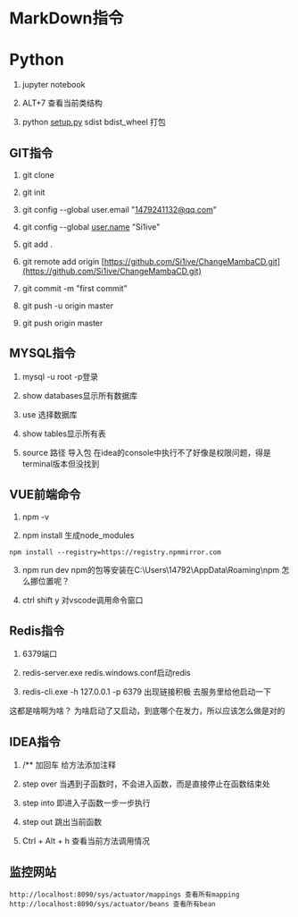 # MarkDown指令


# Python

1. jupyter notebook

2. ALT+7 查看当前类结构

3. python [setup.py](http://setup.py/) sdist bdist_wheel 打包

## GIT指令

1. git clone

2. git init

3. git config --global user.email "[1479241132@qq.com](http://mailto:1479241132@qq.com/)"

4. git config --global [user.name](http://user.name/) "Si1ive"

5. git add .

6. git remote add origin [https://github.com/Si1ive/ChangeMambaCD.git](https://github.com/Si1ive/ChangeMambaCD.git)

7. git commit -m "first commit"

8. git push -u origin master

9. git push origin master

## MYSQL指令

1. mysql -u root -p登录

2. show databases显示所有数据库

3. use 选择数据库

4. show tables显示所有表

5. source 路径 导入包 在idea的console中执行不了好像是权限问题，得是terminal版本但没找到

## VUE前端命令

1. npm -v

2. npm install 生成node_modules

```
npm install --registry=https://registry.npmmirror.com
```

3. npm run dev npm的包等安装在C:\Users\14792\AppData\Roaming\npm 怎么挪位置呢？

4. ctrl shift y 对vscode调用命令窗口

## Redis指令

1. 6379端口

2. redis-server.exe redis.windows.conf启动redis

3. redis-cli.exe -h 127.0.0.1 -p 6379 出现链接积极 去服务里给他启动一下

这都是啥啊为啥？ 为啥启动了又启动，到底哪个在发力，所以应该怎么做是对的

## IDEA指令

1. /** 加回车 给方法添加注释

2. step over 当遇到子函数时，不会进入函数，而是直接停止在函数结束处

3. step into 即进入子函数一步一步执行

4. step out 跳出当前函数

5. Ctrl + Alt + h 查看当前方法调用情况

## 监控网站

```
http://localhost:8090/sys/actuator/mappings 查看所有mapping
http://localhost:8090/sys/actuator/beans 查看所有bean
```